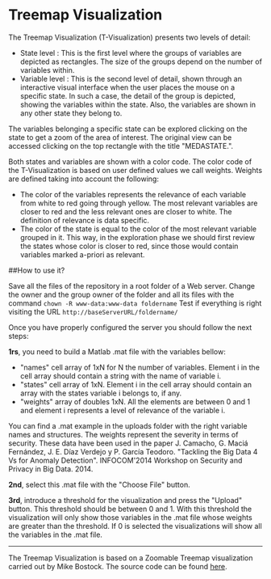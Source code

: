 #  Treemap Visualization

The Treemap Visualization (T-Visualization) presents two levels of detail:

 - State level : This is the first level where the groups of variables are depicted as rectangles. The size of the groups depend on the number of variables within.
 - Variable level : This is the second level of detail, shown through an interactive visual interface when the user places the mouse on a specific state. In such a case, the detail of the group is depicted, showing the variables within the state. Also, the variables are shown in any other state they belong to.

The variables belonging a specific state can be explored clicking on the state to get a zoom of the area of interest. The original view can be accessed clicking on the top rectangle with the title "MEDASTATE.<name of the state>".

Both states and variables are shown with a color code. The color code of the T-Visualization is based on user defined values we call weights. Weights are defined taking into account the following:
 - The color of the variables represents the relevance of each variable from white to red going through yellow. The most relevant variables are closer to red and the less relevant ones are closer to white. The definition of relevance is data specific.
 - The color of the state is equal to the color of the most relevant variable grouped in it. This way, in the exploration phase we should first review the states whose color is closer to red, since those would contain variables marked a-priori as relevant.

##How to use it?

Save all the files of the repository in a root folder of a Web server. Change the owner and the group owner of the folder and all its files with the command `chown -R www-data:www-data foldername` Test if everything is right visiting the URL `http://baseServerURL/foldername/`

Once you have properly configured the server you should follow the next steps:

**1rs**, you need to build a Matlab .mat file with the variables bellow:

 - "names" cell array of 1xN for N the number of variables. Element i in the cell array should contain a string with the name of variable i.
 - "states" cell array of 1xN. Element i in the cell array should contain an array with the states variable i belongs to, if any.
 - "weights" array of doubles 1xN. All the elements are between 0 and 1 and element i represents a level of relevance of the variable i.

You can find a .mat example in the uploads folder with the right variable names and structures. The weights represent the severity in terms of security. These data have been used in the paper J. Camacho, G. Maciá Fernández, J. E. Díaz Verdejo y P. García Teodoro. "Tackling the Big Data 4 Vs for Anomaly Detection". INFOCOM'2014 Workshop on Security and Privacy in Big Data. 2014.

**2nd**, select this .mat file with the "Choose File" button.

**3rd**, introduce a threshold for the visualization and press the "Upload" button. This threshold should be between 0 and 1. With this threshold the visualization will only show those variables in the .mat file whose weights are greater than the threshold. If 0 is selected the visualizations will show all the variables in the .mat file.

---

The Treemap Visualization is based on a Zoomable Treemap visualization carried out by Mike Bostock. The source code can be found [here](https://bost.ocks.org/mike/treemap/).
